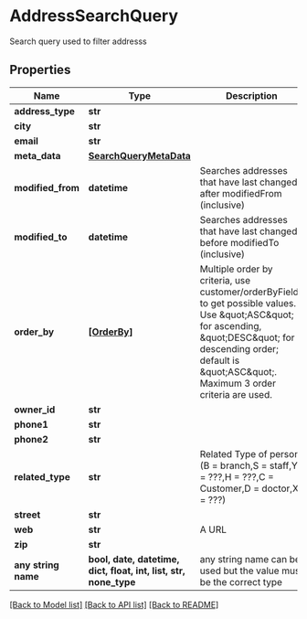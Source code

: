 # AddressSearchQuery

Search query used to filter addresss

## Properties
Name | Type | Description | Notes
------------ | ------------- | ------------- | -------------
**address_type** | **str** |  | [optional] 
**city** | **str** |  | [optional] 
**email** | **str** |  | [optional] 
**meta_data** | [**SearchQueryMetaData**](SearchQueryMetaData.md) |  | [optional] 
**modified_from** | **datetime** | Searches addresses that have last changed after modifiedFrom (inclusive) | [optional] 
**modified_to** | **datetime** | Searches addresses that have last changed before modifiedTo (inclusive) | [optional] 
**order_by** | [**[OrderBy]**](OrderBy.md) | Multiple order by criteria, use customer/orderByFields to get possible values. Use \&quot;ASC\&quot; for ascending, \&quot;DESC\&quot; for descending order; default is \&quot;ASC\&quot;. Maximum 3 order criteria are used. | [optional] 
**owner_id** | **str** |  | [optional] 
**phone1** | **str** |  | [optional] 
**phone2** | **str** |  | [optional] 
**related_type** | **str** | Related Type of person (B &#x3D; branch,S &#x3D; staff,Y &#x3D; ???,H &#x3D; ???,C &#x3D; Customer,D &#x3D; doctor,X &#x3D; ???) | [optional] 
**street** | **str** |  | [optional] 
**web** | **str** | A URL | [optional] 
**zip** | **str** |  | [optional] 
**any string name** | **bool, date, datetime, dict, float, int, list, str, none_type** | any string name can be used but the value must be the correct type | [optional]

[[Back to Model list]](../README.md#documentation-for-models) [[Back to API list]](../README.md#documentation-for-api-endpoints) [[Back to README]](../README.md)


